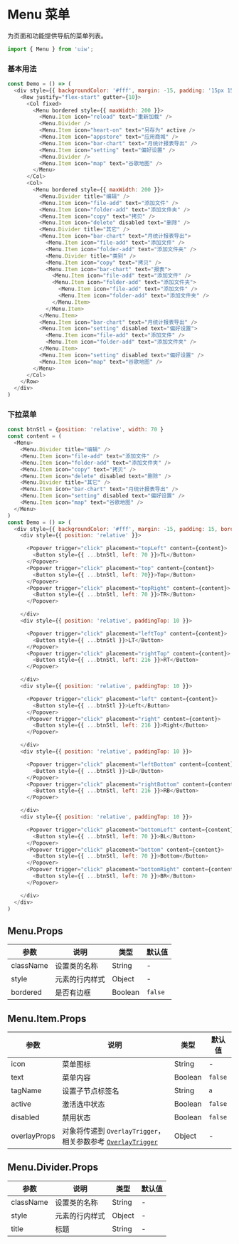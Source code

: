Menu 菜单
===

为页面和功能提供导航的菜单列表。

```jsx
import { Menu } from 'uiw';
```

### 基本用法

<!--DemoStart--> 
```js
const Demo = () => (
  <div style={{ backgroundColor: '#fff', margin: -15, padding: '15px 15px 15px 10px', borderRadius: '5px 5px 0 0' }}>
    <Row justify="flex-start" gutter={10}>
      <Col fixed>
        <Menu bordered style={{ maxWidth: 200 }}>
          <Menu.Item icon="reload" text="重新加载" />
          <Menu.Divider />
          <Menu.Item icon="heart-on" text="另存为" active />
          <Menu.Item icon="appstore" text="应用商城" />
          <Menu.Item icon="bar-chart" text="月统计报表导出" />
          <Menu.Item icon="setting" text="偏好设置" />
          <Menu.Divider />
          <Menu.Item icon="map" text="谷歌地图" />
        </Menu>
      </Col>
      <Col>
        <Menu bordered style={{ maxWidth: 200 }}>
          <Menu.Divider title="编辑" />
          <Menu.Item icon="file-add" text="添加文件" />
          <Menu.Item icon="folder-add" text="添加文件夹" />
          <Menu.Item icon="copy" text="拷贝" />
          <Menu.Item icon="delete" disabled text="删除" />
          <Menu.Divider title="其它" />
          <Menu.Item icon="bar-chart" text="月统计报表导出">
            <Menu.Item icon="file-add" text="添加文件" />
            <Menu.Item icon="folder-add" text="添加文件夹" />
            <Menu.Divider title="类别" />
            <Menu.Item icon="copy" text="拷贝" />
            <Menu.Item icon="bar-chart" text="报表">
              <Menu.Item icon="file-add" text="添加文件" />
              <Menu.Item icon="folder-add" text="添加文件夹">
                <Menu.Item icon="file-add" text="添加文件" />
                <Menu.Item icon="folder-add" text="添加文件夹" />
              </Menu.Item>
            </Menu.Item>
          </Menu.Item>
          <Menu.Item icon="bar-chart" text="月统计报表导出" />
          <Menu.Item icon="setting" disabled text="偏好设置">
            <Menu.Item icon="file-add" text="添加文件" />
            <Menu.Item icon="folder-add" text="添加文件夹" />
          </Menu.Item>
          <Menu.Item icon="setting" disabled text="偏好设置" />
          <Menu.Item icon="map" text="谷歌地图" />
        </Menu>
      </Col>
    </Row>
  </div>
)
```
<!--End-->

### 下拉菜单

<!--DemoStart-->
```js
const btnStl = {position: 'relative', width: 70 }
const content = (
  <Menu>
    <Menu.Divider title="编辑" />
    <Menu.Item icon="file-add" text="添加文件" />
    <Menu.Item icon="folder-add" text="添加文件夹" />
    <Menu.Item icon="copy" text="拷贝" />
    <Menu.Item icon="delete" disabled text="删除" />
    <Menu.Divider title="其它" />
    <Menu.Item icon="bar-chart" text="月统计报表导出" />
    <Menu.Item icon="setting" disabled text="偏好设置" />
    <Menu.Item icon="map" text="谷歌地图" />
  </Menu>
)
const Demo = () => (
  <div style={{ backgroundColor: '#fff', margin: -15, padding: 15, borderRadius: '5px 5px 0 0' }}>
    <div style={{ position: 'relative' }}>

      <Popover trigger="click" placement="topLeft" content={content}>
        <Button style={{ ...btnStl, left: 70 }}>TL</Button>
      </Popover>
      <Popover trigger="click" placement="top" content={content}>
        <Button style={{ ...btnStl, left: 70}}>Top</Button>
      </Popover>
      <Popover trigger="click" placement="topRight" content={content}>
        <Button style={{ ...btnStl, left: 70 }}>TR</Button>
      </Popover>

    </div>
    <div style={{ position: 'relative', paddingTop: 10 }}>

      <Popover trigger="click" placement="leftTop" content={content}>
        <Button style={{ ...btnStl }}>LT</Button>
      </Popover>
      <Popover trigger="click" placement="rightTop" content={content}>
        <Button style={{ ...btnStl, left: 216 }}>RT</Button>
      </Popover>

    </div>
    <div style={{ position: 'relative', paddingTop: 10 }}>

      <Popover trigger="click" placement="left" content={content}>
        <Button style={{ ...btnStl }}>Left</Button>
      </Popover>
      <Popover trigger="click" placement="right" content={content}>
        <Button style={{ ...btnStl, left: 216 }}>Right</Button>
      </Popover>

    </div>
    <div style={{ position: 'relative', paddingTop: 10 }}>

      <Popover trigger="click" placement="leftBottom" content={content}>
        <Button style={{ ...btnStl }}>LB</Button>
      </Popover>
      <Popover trigger="click" placement="rightBottom" content={content}>
        <Button style={{ ...btnStl, left: 216 }}>RB</Button>
      </Popover>

    </div>
    <div style={{ position: 'relative', paddingTop: 10 }}>

      <Popover trigger="click" placement="bottomLeft" content={content}>
        <Button style={{ ...btnStl, left: 70 }}>BL</Button>
      </Popover>
      <Popover trigger="click" placement="bottom" content={content}>
        <Button style={{ ...btnStl, left: 70 }}>Bottom</Button>
      </Popover>
      <Popover trigger="click" placement="bottomRight" content={content}>
        <Button style={{ ...btnStl, left: 70 }}>BR</Button>
      </Popover>

    </div>
  </div>
)
```
<!--End-->

## Menu.Props

| 参数 | 说明 | 类型 | 默认值 |
|--------- |-------- |--------- |-------- |
| className | 设置类的名称 | String | - |
| style | 元素的行内样式 | Object | - |
| bordered | 是否有边框 | Boolean | `false` |


## Menu.Item.Props

| 参数 | 说明 | 类型 | 默认值 |
|--------- |-------- |--------- |-------- |
| icon | 菜单图标 | String | - |
| text | 菜单内容 | Boolean | `false` |
| tagName | 设置子节点标签名 | String | `a` |
| active | 激活选中状态 | Boolean | `false` |
| disabled | 禁用状态 | Boolean | `false` |
| overlayProps | 对象将传递到 `OverlayTrigger`，相关参数参考 [`OverlayTrigger`](#/components/overlay-trigger) | Object | - |

## Menu.Divider.Props

| 参数 | 说明 | 类型 | 默认值 |
|--------- |-------- |--------- |-------- |
| className | 设置类的名称 | String | - |
| style | 元素的行内样式 | Object | - |
| title | 标题 | String | - |
